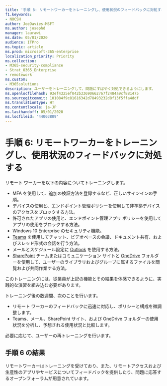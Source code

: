 ```yaml
---
title: '手順 6: リモートワーカーをトレーニングし、使用状況のフィードバックに対処する'
f1.keywords:
- NOCSH
author: JoeDavies-MSFT
ms.author: josephd
manager: laurawi
ms.date: 05/01/2020
audience: ITPro
ms.topic: article
ms.prod: microsoft-365-enterprise
localization_priority: Priority
ms.collection:
- M365-security-compliance
- Strat_O365_Enterprise
- remotework
ms.custom:
- M365solutions
description: ユーザーをトレーニングして、問題にすばやく対処できるようにします。
ms.openlocfilehash: 93ef4325ef042b33690662767f2484a9cf881475
ms.sourcegitcommit: 101084f9c81616342d78493232d8f13f5ffa4ddf
ms.translationtype: HT
ms.contentlocale: ja-JP
ms.lasthandoff: 05/01/2020
ms.locfileid: "44003809"
---
```

# <a name="step-6-train-remote-workers-and-address-usage-feedback"></a>手順 6: リモートワーカーをトレーニングし、使用状況のフィードバックに対処する

リモート ワーカーを以下の内容についてトレーニングします。

- MFA を使用して、追加の検証方法を登録するなど、正しいサインインの手順。
- デバイスの使用と、エンドポイント管理ポリシーを使用して非準拠デバイスのアクセスをブロックする方法。
- 許可されたアプリの使用と、エンドポイント管理アプリ ポリシーを使用してアプリの使用をブロックする方法。
- Windows 10 Enterprise のセキュリティ機能。
- [Teams](https://docs.microsoft.com/microsoftteams/training-microsoft-teams-landing-page) を使用してチャット、ビデオベースの会議、ドキュメント共有、およびスレッド形式の会話を行う方法。
- メールとスケジュール設定に [Outlook](https://support.office.com/article/outlook-training-8a5b816d-9052-4190-a5eb-494512343cca) を使用する方法。
- [SharePoint](https://support.office.com/article/sharepoint-online-video-training-cb8ef501-84db-4427-ac77-ec2009fb8e23) チームまたはコミュニケーション サイトと [OneDrive](https://support.office.com/article/onedrive-video-training-1f608184-b7e6-43ca-8753-2ff679203132) フォルダーを使用して、ユーザーのライブラリおよびグループに属するファイルを閲覧および共同作業する方法。

このトレーニングには、従業員が上記の機能とその結果を体感できるように、実践的な演習を組み込む必要があります。

トレーニング後の数週間、次のことを行います。

- リモート ワーカーのフィードバックに迅速に対応し、ポリシーと構成を微調整します。
- Teams、メール、SharePoint サイト、および OneDrive フォルダーの使用状況を分析し、予想される使用状況と比較します。

必要に応じて、ユーザーの再トレーニングを行います。

## <a name="results-of-step-6"></a>手順 6 の結果

リモートワーカーはトレーニングを受けており、また、リモートアクセスおよび生産性のアプリやサービスについてフィードバックを提供したり、問題に応答するオープンフォーラムが用意されています。

